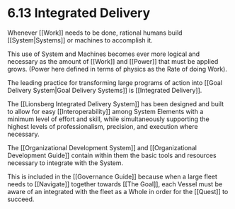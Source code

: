 # 6.13 Integrated Delivery 
Whenever [[Work]] needs to be done, rational humans build [[System|Systems]] or machines to accomplish it. 

This use of System and Machines becomes ever more logical and necessary as the amount of [[Work]] and [[Power]] that must be applied grows. (Power here defined in terms of physics as the Rate of doing Work). 

The leading practice for transforming large programs of action into [[Goal Delivery System|Goal Delivery Systems]] is [[Integrated Delivery]]. 

The [[Lionsberg Integrated Delivery System]] has been designed and built to allow for easy [[Interoperability]] among System Elements with a minimum level of effort and skill, while simultaneously supporting the highest levels of professionalism, precision, and execution where necessary. 

The [[Organizational Development System]] and [[Organizational Development Guide]] contain within them the basic tools and resources necessary to integrate with the System. 

This is included in the [[Governance Guide]] because when a large fleet needs to [[Navigate]] together towards [[The Goal]], each Vessel must be aware of an integrated with the fleet as a Whole in order for the [[Quest]] to succeed. 

